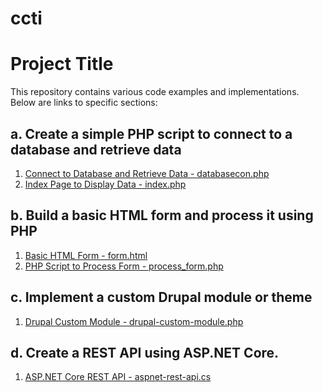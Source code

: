 ﻿# ccti
# Project Title

This repository contains various code examples and implementations. Below are links to specific sections:

## a. Create a simple PHP script to connect to a database and retrieve data

1. [Connect to Database and Retrieve Data - databasecon.php](https://github.com/NukhuGama/ccti/blob/main/databasecon.php)
2. [Index Page to Display Data - index.php](https://github.com/NukhuGama/ccti/blob/main/index.php)

## b. Build a basic HTML form and process it using PHP

1. [Basic HTML Form - form.html](https://github.com/NukhuGama/ccti/blob/main/form.html)
2. [PHP Script to Process Form - process_form.php](https://github.com/NukhuGama/ccti/blob/main/process_form.php)

## c. Implement a custom Drupal module or theme

1. [Drupal Custom Module - drupal-custom-module.php](https://github.com/NukhuGama/ccti/blob/main/drupal-custom-module.php)

## d. Create a REST API using ASP.NET Core.

1. [ASP.NET Core REST API - aspnet-rest-api.cs](https://github.com/NukhuGama/ccti/blob/main/aspnet-rest-api.cs)


